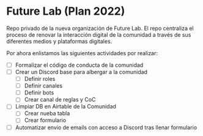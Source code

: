 # Future Lab (Plan 2022)

Repo privado de la nueva organización de Future Lab. El repo centraliza el proceso de renovar la interacción digital de la comunidad a través de sus diferentes medios y plataformas digitales.

Por ahora enlistamos las siguientes actividades por realizar:

- [ ] Formalizar el código de conducta de la comunidad
- [ ] Crear un Discord base para albergar a la comunidad
   - [ ] Definir roles
   - [ ] Definir canales
   - [ ] Definir bots
   - [ ] Crear canal de reglas y CoC
- [ ] Limpiar DB en Airtable de la Comunidad
   - [ ] Crear nueba tabla
   - [ ] Crear formulario
- [ ] Automatizar envío de emails con acceso a Discord tras llenar formulario
